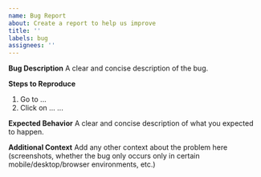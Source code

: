 ```yaml
---
name: Bug Report
about: Create a report to help us improve
title: ''
labels: bug
assignees: ''
---
```


<!-- 
DO NOT CREATE A TOKEN LISTING REQUEST IN THIS REPOSITORY.
YOUR ISSUE WILL BE DELETED. 
SEE https://github.com/dltswap/default-token-list#adding-a-token

IF YOU NEED SUPPORT, JOIN THE DISCORD: https://discord.com/invite/GMMj4SSV
-->

**Bug Description**
A clear and concise description of the bug.

**Steps to Reproduce**
1. Go to ...
2. Click on ...
...

**Expected Behavior**
A clear and concise description of what you expected to happen.

**Additional Context**
Add any other context about the problem here (screenshots, whether the bug only occurs only in certain mobile/desktop/browser environments, etc.)
